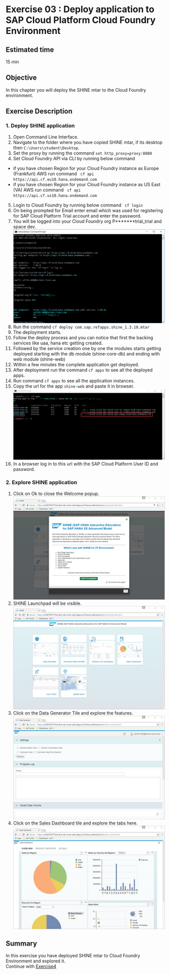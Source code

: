 Exercise 03 : Deploy application to SAP Cloud Platform Cloud Foundry Environment
===============
## Estimated time

15 min

## Objective
In this chapter you will deploy the SHINE mtar to the Cloud Foundry environment.


## Exercise Description
### 1. Deploy SHINE application
1. Open Command Line Interface.
2. Navigate to the folder where you have copied SHINE mtar, if its desktop then `C:\Users\student\Desktop`.
3. Set the proxy by running the command
`set http_proxy=proxy:8080`
4. Set Cloud Foundry API via CLI by running below command
* if you have chosen Region for your Cloud Foundry instance as Europe (Frankfurt) AWS
 run command ` cf api https://api.cf.eu10.hana.ondemand.com` 
* if you have chosen Region for your Cloud Foundry instance as US East (VA) AWS
 run command ` cf api https://api.cf.us10.hana.ondemand.com` 
5. Login to Cloud Foundry by running below command
` cf login`
6. On being prompted for Email enter email which was used for registering for SAP Cloud Platform Trial account and enter the password.
7. You will be logged into your Cloud Foundry org P*******trial_trial and space dev.  
![Alt text](./images/CF_login.jpg "CF Login")
8. Run the command `cf deploy com.sap.refapps.shine_1.3.10.mtar`
9. The deployment starts.
10. Follow the deploy process and you can notice that first the backing services like uaa, hana etc getting created. 
11. Followed by the service creation one by one the modules starts getting deployed starting with the db module (shine-core-db) and ending with web module (shine-web) 
12. Within a few minutes the complete application get deployed.
13. After deployment run the command `cf apps` to see all the deployed apps.
14. Run command `cf apps` to see all the application instances.
15. Copy the url for the app `shine-web` and paste it in browser.  
![Alt text](./images/CF_Apps.jpg "CF Apps")
16. In a browser log in to this url with the SAP Cloud Platform User ID and password.

### 2. Explore SHINE application
1.  Click on Ok to close the Welcome popup.  
![Alt text](./images/SHINE_Welcome.jpg "SHINE Welcome")
2. SHINE Launchpad will be visible.
![Alt text](./images/Launchpad.jpg "Launchpad")
3. Click on the Data Generator Tile and explore the features.  
![Alt text](./images/Data_Generator.jpg "Data Generator")
4. Click on the Sales Dashboard tile and explore the tabs here.  
![Alt text](./images/Sales_Dashboard.jpg "Sales Dashboard")

## Summary
In this exercise you have deployed SHINE mtar to Cloud Foundry Environment and explored it.
<br>
Continue with [Exercise4](../exercise04/README.md)
